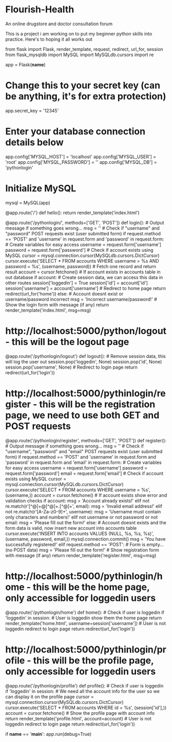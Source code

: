 # Flourish-Health
An online drugstore and doctor consultation forum

This is a project i am working on to put my beginner python skills into practice. 
Here's to hoping it all works out

from flask import Flask, render_template, request, redirect, url_for, session
from flask_mysqldb import MySQL
import MySQLdb.cursors
import re

app = Flask(__name__)

# Change this to your secret key (can be anything, it's for extra protection)
app.secret_key = '12345'

# Enter your database connection details below
app.config['MYSQL_HOST'] = 'localhost'
app.config['MYSQL_USER'] = 'root'
app.config['MYSQL_PASSWORD'] = ''
app.config['MYSQL_DB'] = 'pythonlogin'

# Initialize MySQL
mysql = MySQL(app)


@app.route('/')
def hello():
    return render_template('index.html')


@app.route('/pythonlogin/', methods=['GET', 'POST'])
def login():
    # Output message if something goes wrong...
    msg = ''
    # Check if "username" and "password" POST requests exist (user submitted form)
    if request.method == 'POST' and 'username' in request.form and 'password' in request.form:
        # Create variables for easy access
        username = request.form['username']
        password = request.form['password']
        # Check if account exists using MySQL
        cursor = mysql.connection.cursor(MySQLdb.cursors.DictCursor)
        cursor.execute('SELECT * FROM accounts WHERE username = %s AND password = %s', (username, password))
        # Fetch one record and return result
        account = cursor.fetchone()
        # If account exists in accounts table in out database
        if account:
            # Create session data, we can access this data in other routes
            session['loggedin'] = True
            session['id'] = account['id']
            session['username'] = account['username']
            # Redirect to home page
            return redirect(url_for('home'))
        else:
            # Account doesnt exist or username/password incorrect
            msg = 'Incorrect username/password!'
    # Show the login form with message (if any)
    return render_template('index.html', msg=msg)


# http://localhost:5000/python/logout - this will be the logout page
@app.route('/pythonlogin/logout')
def logout():
    # Remove session data, this will log the user out
    session.pop('loggedin', None)
    session.pop('id', None)
    session.pop('username', None)
    # Redirect to login page
    return redirect(url_for('login'))



# http://localhost:5000/pythinlogin/register - this will be the registration page, we need to use both GET and POST requests
@app.route('/pythonlogin/register', methods=['GET', 'POST'])
def register():
    # Output message if something goes wrong...
    msg = ''
    # Check if "username", "password" and "email" POST requests exist (user submitted form)
    if request.method == 'POST' and 'username' in request.form and 'password' in request.form and 'email' in request.form:
        # Create variables for easy access
        username = request.form['username']
        password = request.form['password']
        email = request.form['email']
        # Check if account exists using MySQL
        cursor = mysql.connection.cursor(MySQLdb.cursors.DictCursor)
        cursor.execute('SELECT * FROM accounts WHERE username = %s', (username,))
        account = cursor.fetchone()
        # If account exists show error and validation checks
        if account:
            msg = 'Account already exists!'
        elif not re.match(r'[^@]+@[^@]+\.[^@]+', email):
            msg = 'Invalid email address!'
        elif not re.match(r'[A-Za-z0-9]+', username):
            msg = 'Username must contain only characters and numbers!'
        elif not username or not password or not email:
            msg = 'Please fill out the form!'
        else:
            # Account doesnt exists and the form data is valid, now insert new account into accounts table
            cursor.execute('INSERT INTO accounts VALUES (NULL, %s, %s, %s)', (username, password, email,))
            mysql.connection.commit()
            msg = 'You have successfully registered!'
    elif request.method == 'POST':
        # Form is empty... (no POST data)
        msg = 'Please fill out the form!'
    # Show registration form with message (if any)
    return render_template('register.html', msg=msg)


# http://localhost:5000/pythinlogin/home - this will be the home page, only accessible for loggedin users
@app.route('/pythonlogin/home')
def home():
    # Check if user is loggedin
    if 'loggedin' in session:
        # User is loggedin show them the home page
        return render_template('home.html', username=session['username'])
    # User is not loggedin redirect to login page
    return redirect(url_for('login'))


# http://localhost:5000/pythinlogin/profile - this will be the profile page, only accessible for loggedin users
@app.route('/pythonlogin/profile')
def profile():
    # Check if user is loggedin
    if 'loggedin' in session:
        # We need all the account info for the user so we can display it on the profile page
        cursor = mysql.connection.cursor(MySQLdb.cursors.DictCursor)
        cursor.execute('SELECT * FROM accounts WHERE id = %s', (session['id'],))
        account = cursor.fetchone()
        # Show the profile page with account info
        return render_template('profile.html', account=account)
    # User is not loggedin redirect to login page
    return redirect(url_for('login'))


if __name__ == '__main__':
    app.run(debug=True)
